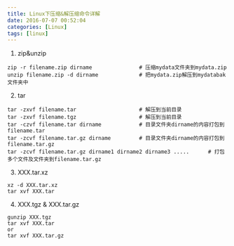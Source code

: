 ```yaml
---
title: Linux下压缩&解压缩命令详解
date: 2016-07-07 00:52:04
categories: [Linux]
tags: [linux]
---
```


1. zip&unzip
```
zip -r filename.zip dirname               # 压缩mydata文件夹到mydata.zip
unzip filename.zip -d dirname             # 把mydata.zip解压到mydatabak文件夹中
```

  <!--more-->

2. tar
```
tar -zxvf filename.tar                    # 解压到当前目录
tar -zxvf filename.tgz                    # 解压到当前目录
tar -czvf filename.tar dirname            # 目录文件夹dirname的内容打包到filename.tar
tar -zcvf filename.tar.gz dirname         # 目录文件夹dirname的内容打包到filename.tar.gz
tar -zcvf filename.tar.gz dirname1 dirname2 dirname3 .....      # 打包多个文件及文件夹到filename.tar.gz
```

3. XXX.tar.xz
```
xz -d XXX.tar.xz
tar xvf XXX.tar
```

4. XXX.tgz & XXX.tar.gz
```
gunzip XXX.tgz
tar xvf XXX.tar
or
tar xvf XXX.tar.gz
```

